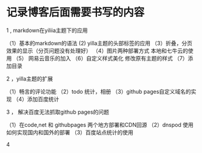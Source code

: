 # 记录博客后面需要书写的内容

1 , markdown在yiliia主题下的应用

（1）基本的markdown的语法
 (2) yilla主题的头部标签的应用
（3）折叠，分页效果的显示（分页问题没有处理好）
（4）图片两种部署方式 本地和七牛云的使用
（5） 网易云音乐的加入
（6）自定义样式美化 修改原有主题的样式
（7）添加目录


2 ，yilla主题的扩展 

（1）畅言的评论功能
（2）todo 统计，相册
（3）github pages自定义域名的实现
（4）添加百度统计


3 ， 解决百度无法抓取github pages的问题

（1）在code,net 和 githubpages 两个地方部署和CDN回源
（2）dnspod 使用 如何实现国内和国外的部署
（3）百度站点统计的使用


4